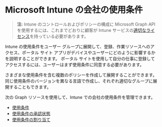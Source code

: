 # <a name="company-terms-and-conditions-in-microsoft-intune"></a>Microsoft Intune の会社の使用条件

> **注:** Intune のコントロールおよびポリシーの構成に Microsoft Graph API を使用するには、これまでどおりに顧客が Intune サービスの[適切なライセンス](https://www.microsoft.com/en-us/cloud-platform/microsoft-intune-pricing)を持っている必要があります。

Intune の使用条件をユーザー グループに展開して、登録、作業リソースへのアクセス、ポータル サイト アプリがデバイスやユーザーにどのように影響するかを説明することができます。 ポータル サイトを使用して自分の仕事に登録してアクセスするには、ユーザーはまず使用条件に同意する必要があります。

さまざまな使用条件を含む複数のポリシーを作成して展開することができます。 同じ使用条件のバージョンを異なる言語で作成し、それぞれ適切なグループに展開することもできます。

次の Graph リソースを使用して、Intune での会社の使用条件を管理できます。

- [使用条件](intune_companyterms_termsandconditions.md)
- [使用条件の承認状態](intune_companyterms_termsandconditionsacceptancestatus.md)
- [使用条件の割り当て](intune_companyterms_termsandconditionsassignment.md)
